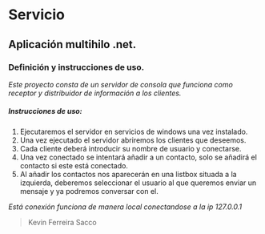 # Servicio
## Aplicación multihilo .net.
### Definición y instrucciones de uso.

*Este proyecto consta de un servidor de consola que funciona como receptor y distribuidor de información a los clientes.*

##### Instrucciones de uso:
1. Ejecutaremos el servidor en servicios de windows una vez instalado.
2. Una vez ejecutado el servidor abriremos los clientes que deseemos.
3. Cada cliente deberá introducir su nombre de usuario y conectarse.
4. Una vez conectado se intentará añadir a un contacto, solo se añadirá el contacto si este está conectado.
5. Al añadir los contactos nos aparecerán en una listbox situada a la izquierda, deberemos seleccionar el usuario al que queremos enviar un mensaje y ya podremos conversar con el.

*Está conexión funciona de manera local conectandose a la ip 127.0.0.1*


> Kevin Ferreira Sacco
